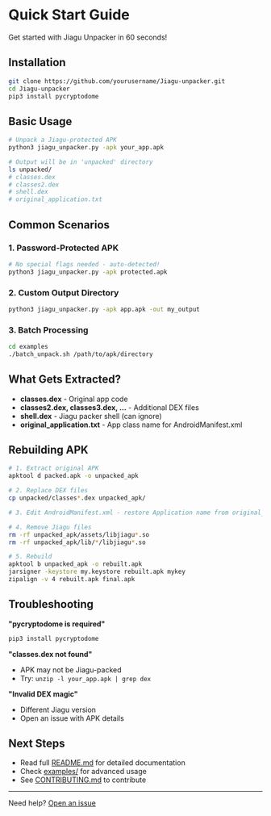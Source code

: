 # Quick Start Guide

Get started with Jiagu Unpacker in 60 seconds!

## Installation

```bash
git clone https://github.com/yourusername/Jiagu-unpacker.git
cd Jiagu-unpacker
pip3 install pycryptodome
```

## Basic Usage

```bash
# Unpack a Jiagu-protected APK
python3 jiagu_unpacker.py -apk your_app.apk

# Output will be in 'unpacked' directory
ls unpacked/
# classes.dex
# classes2.dex
# shell.dex
# original_application.txt
```

## Common Scenarios

### 1. Password-Protected APK
```bash
# No special flags needed - auto-detected!
python3 jiagu_unpacker.py -apk protected.apk
```

### 2. Custom Output Directory
```bash
python3 jiagu_unpacker.py -apk app.apk -out my_output
```

### 3. Batch Processing
```bash
cd examples
./batch_unpack.sh /path/to/apk/directory
```

## What Gets Extracted?

- **classes.dex** - Original app code
- **classes2.dex, classes3.dex, ...** - Additional DEX files
- **shell.dex** - Jiagu packer shell (can ignore)
- **original_application.txt** - App class name for AndroidManifest.xml

## Rebuilding APK

```bash
# 1. Extract original APK
apktool d packed.apk -o unpacked_apk

# 2. Replace DEX files
cp unpacked/classes*.dex unpacked_apk/

# 3. Edit AndroidManifest.xml - restore Application name from original_application.txt

# 4. Remove Jiagu files
rm -rf unpacked_apk/assets/libjiagu*.so
rm -rf unpacked_apk/lib/*/libjiagu*.so

# 5. Rebuild
apktool b unpacked_apk -o rebuilt.apk
jarsigner -keystore my.keystore rebuilt.apk mykey
zipalign -v 4 rebuilt.apk final.apk
```

## Troubleshooting

**"pycryptodome is required"**
```bash
pip3 install pycryptodome
```

**"classes.dex not found"**
- APK may not be Jiagu-packed
- Try: `unzip -l your_app.apk | grep dex`

**"Invalid DEX magic"**
- Different Jiagu version
- Open an issue with APK details

## Next Steps

- Read full [README.md](README.md) for detailed documentation
- Check [examples/](examples/) for advanced usage
- See [CONTRIBUTING.md](CONTRIBUTING.md) to contribute

---

Need help? [Open an issue](https://github.com/yourusername/Jiagu-unpacker/issues)
